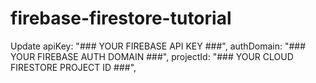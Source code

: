 # firebase-firestore-tutorial
Update apiKey: "### YOUR FIREBASE API KEY ###",
        authDomain: "### YOUR FIREBASE AUTH DOMAIN ###",
        projectId: "### YOUR CLOUD FIRESTORE PROJECT ID ###",
        
        
